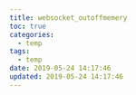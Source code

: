 ```yaml
---
title: websocket_outoffmemery
toc: true
categories:
  - temp
tags:
  - temp
date: 2019-05-24 14:17:46
updated: 2019-05-24 14:17:46
---
```

